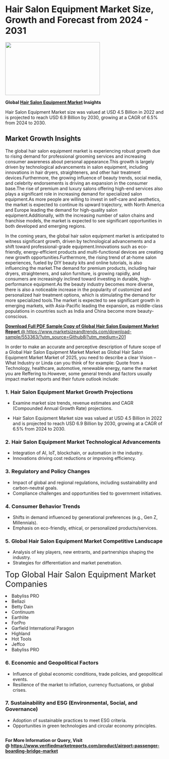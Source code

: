 <H1>Hair Salon Equipment Market Size, Growth and Forecast from 2024 - 2031</H1><img class="aligncenter size-medium wp-image-584254" src="https://thirdeyenews.in/wp-content/uploads/2024/09/Global-Market-Research-300x168.jpeg" alt="" width="300" height="168" /><p><strong>Global&nbsp;<a href="https://www.marketsizeandtrends.com/download-sample/553363/?utm_source=Github8j?utm_medium=201">Hair Salon Equipment Market</a> Insights</strong></p><p>Hair Salon Equipment Market size was valued at USD 4.5 Billion in 2022 and is projected to reach USD 6.9 Billion by 2030, growing at a CAGR of 6.5% from 2024 to 2030.</p><p><h2>Market Growth Insights</h2> <p>The global hair salon equipment market is experiencing robust growth due to rising demand for professional grooming services and increasing consumer awareness about personal appearance.This growth is largely driven by technological advancements in salon equipment, including innovations in hair dryers, straighteners, and other hair treatment devices.Furthermore, the growing influence of beauty trends, social media, and celebrity endorsements is driving an expansion in the consumer base.The rise of premium and luxury salons offering high-end services also plays a significant role in increasing demand for specialized salon equipment.As more people are willing to invest in self-care and aesthetics, the market is expected to continue its upward trajectory, with North America and Europe leading the demand for high-quality salon equipment.Additionally, with the increasing number of salon chains and franchise models, the market is expected to see significant opportunities in both developed and emerging regions.</p> <p><a href="#"></a></p> <p>In the coming years, the global hair salon equipment market is anticipated to witness significant growth, driven by technological advancements and a shift toward professional-grade equipment.Innovations such as eco-friendly, energy-efficient products and multi-functional devices are creating new growth opportunities.Furthermore, the rising trend of at-home salon experiences, fueled by DIY beauty kits and online tutorials, is also influencing the market.The demand for premium products, including hair dryers, straighteners, and salon furniture, is growing rapidly, and consumers are increasingly inclined toward investing in durable, high-performance equipment.As the beauty industry becomes more diverse, there is also a noticeable increase in the popularity of customized and personalized hair treatment options, which is stimulating the demand for more specialized tools.The market is expected to see significant growth in emerging markets, with Asia-Pacific leading the expansion, as middle-class populations in countries such as India and China become more beauty-conscious.</p> <p><a href="#"></p><p><span class=""><strong>Download Full PDF Sample Copy of Global Hair Salon Equipment Market Report</strong> @ <a href="https://www.marketsizeandtrends.com/download-sample/553363/?utm_source=Github8j?utm_medium=201" target="_blank">https://www.marketsizeandtrends.com/download-sample/553363/?utm_source=Github8j?utm_medium=201</a></span></p><p>In order to make an accurate and perceptive description of future scope of a Global&nbsp;Hair Salon Equipment Market Market as Global&nbsp;Hair Salon Equipment Market Market of 2025, you need to describe a clear Vision &ndash; What Industry or Linda can you think of for example: Quote from a Technology, healthcare, automotive, renewable energy, name the market you are Reffering to.However, some general trends and factors usually impact market reports and their future outlook include:</p><h3>1.&nbsp;<strong>Hair Salon Equipment Market Growth Projections</strong></h3><ul><li>Examine market size trends, revenue estimates and CAGR (Compounded Annual Growth Rate) projections.</li><li><p>Hair Salon Equipment Market size was valued at USD 4.5 Billion in 2022 and is projected to reach USD 6.9 Billion by 2030, growing at a CAGR of 6.5% from 2024 to 2030.</p></li></ul><h3>2.&nbsp;<strong>Hair Salon Equipment Market Technological Advancements</strong></h3><ul><li>Integration of AI, IoT, blockchain, or automation in the industry.</li><li>Innovations driving cost reductions or improving efficiency.</li></ul><h3>3.&nbsp;<strong>Regulatory and Policy Changes</strong></h3><ul><li>Impact of global and regional regulations, including sustainability and carbon-neutral goals.</li><li>Compliance challenges and opportunities tied to government initiatives.</li></ul><h3>4.&nbsp;<strong>Consumer Behavior Trends</strong></h3><ul><li>Shifts in demand influenced by generational preferences (e.g., Gen Z, Millennials).</li><li>Emphasis on eco-friendly, ethical, or personalized products/services.</li></ul><h3>5.&nbsp;<strong>Global Hair Salon Equipment Market Competitive Landscape</strong></h3><ul><li>Analysis of key players, new entrants, and partnerships shaping the industry.</li><li>Strategies for differentiation and market penetration.</li></ul><p data-pm-slice="1 1 []"><span style="color: inherit; font-family: inherit; font-size: 25px;">Top Global Hair Salon Equipment Market Companies</span></p><div class="" data-test-id=""><p><li>Babyliss PRO</li><li> Bellazi</li><li> Betty Dain</li><li> Continuum</li><li> Earthlite</li><li> ForPro</li><li> Garfield International Paragon</li><li> Highland</li><li> Hot Tools</li><li> Jeffco</li><li> Babyliss PRO</li></p></div><h3>6.&nbsp;<strong>Economic and Geopolitical Factors</strong></h3><ul><li>Influence of global economic conditions, trade policies, and geopolitical events.</li><li>Resilience of the market to inflation, currency fluctuations, or global crises.</li></ul><h3>7.&nbsp;<strong>Sustainability and ESG (Environmental, Social, and Governance)</strong></h3><ul><li>Adoption of sustainable practices to meet ESG criteria.</li><li>Opportunities in green technologies and circular economy principles.</li></ul><h2><strong style="font-size: 14px;">For More Information or Query, Visit @&nbsp;</strong><a style="background-color: #ffffff; font-size: 14px;" href="https://www.marketsizeandtrends.com/report/hair-salon-equipment-market/" target="_blank">https://www.verifiedmarketreports.com/product/airport-passenger-boarding-bridge-market</a></h2>